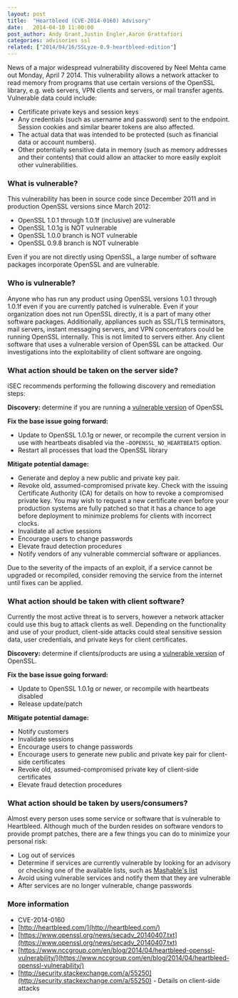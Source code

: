 ```yaml
---
layout: post
title:  "Heartbleed (CVE-2014-0160) Advisory"
date:   2014-04-10 11:00:00
post_author: Andy Grant,Justin Engler,Aaron Grattafiori
categories: advisories ssl
related: ["2014/04/16/SSLyze-0.9-heartbleed-edition"]
---
```


News of a major widespread vulnerability discovered by Neel Mehta came out
Monday, April 7 2014. This vulnerability allows a network attacker to read
memory from programs that use certain versions of the OpenSSL library, e.g.
web servers, VPN clients and servers, or mail transfer agents. Vulnerable data
could include:

* Certificate private keys and session keys
* Any credentials (such as username and password) sent to the endpoint.
  Session cookies and similar bearer tokens are also affected.
* The actual data that was intended to be protected (such as financial data or
  account numbers).
* Other potentially sensitive data in memory (such as memory addresses and
  their contents) that could allow an attacker to more easily exploit other
  vulnerabilities.


### <a name="versions"></a>What is vulnerable?

This vulnerability has been in source code since December 2011 and in
production OpenSSL versions since March 2012:

* OpenSSL 1.0.1 through 1.0.1f (inclusive) are vulnerable
* OpenSSL 1.0.1g is NOT vulnerable
* OpenSSL 1.0.0 branch is NOT vulnerable
* OpenSSL 0.9.8 branch is NOT vulnerable

Even if you are not directly using OpenSSL, a large number of software packages
incorporate OpenSSL and are vulnerable.

### Who is vulnerable?

Anyone who has run any product using OpenSSL versions 1.0.1 through 1.0.1f
even if you are currently patched is vulnerable. Even if your organization
does not run OpenSSL directly, it is a part of many other software packages.
Additionally, appliances such as SSL/TLS terminators, mail servers, instant
messaging servers, and VPN concentrators could be running OpenSSL internally.
This is not limited to servers either. Any client software that uses a
vulnerable version of OpenSSL can be attacked. Our investigations into the
exploitability of client software are ongoing.

### What action should be taken on the server side?

iSEC recommends performing the following discovery and remediation steps:

**Discovery:** determine if you are running a [vulnerable version](#versions)
of OpenSSL

**Fix the base issue going forward:**

* Update to OpenSSL 1.0.1g or newer, or recompile the current version in use
  with heartbeats disabled via the `–DOPENSSL_NO_HEARTBEATS` option.
* Restart all processes that load the OpenSSL library

**Mitigate potential damage:**

* Generate and deploy a new public and private key pair. 
* Revoke old, assumed-compromised private key. Check with the issuing
  Certificate Authority (CA) for details on how to revoke a compromised
  private key. You may wish to request a new certificate even before your
  production systems are fully patched so that it has a chance to age before
  deployment to minimize problems for clients with incorrect clocks.
* Invalidate all active sessions
* Encourage users to change passwords
* Elevate fraud detection procedures
* Notify vendors of any vulnerable commercial software or appliances.

Due to the severity of the impacts of an exploit, if a service cannot be
upgraded or recompiled, consider removing the service from the internet until
fixes can be applied.

### What action should be taken with client software?

Currently the most active threat is to servers, however a network attacker
could use this bug to attack clients as well. Depending on the functionality
and use of your product, client-side attacks could steal sensitive session
data, user credentials, and private keys for client certificates.

**Discovery:** determine if clients/products are using a [vulnerable
version](#versions) of OpenSSL.

**Fix the base issue going forward:**

* Update to OpenSSL 1.0.1g or newer, or recompile with heartbeats disabled
* Release update/patch

**Mitigate potential damage:**

* Notify customers
* Invalidate sessions
* Encourage users to change passwords
* Encourage users to generate new public and private key pair for client-side
  certificates
* Revoke old, assumed-compromised private key of client-side certificates
* Elevate fraud detection procedures

### What action should be taken by users/consumers?

Almost every person uses some service or software that is vulnerable to
Heartbleed. Although much of the burden resides on software vendors to provide
prompt patches, there are a few things you can do to minimize your personal
risk:

* Log out of services
* Determine if services are currently vulnerable by looking for an advisory or
  checking one of the available lists, such as [Mashable's list](http://mashable.com/2014/04/09/heartbleed-bug-websites-affected/)
* Avoid using vulnerable services and notify them that they are vulnerable
* After services are no longer vulnerable, change passwords

### More information

* CVE-2014-0160
* [http://heartbleed.com/](http://heartbleed.com/)
* [https://www.openssl.org/news/secadv_20140407.txt](https://www.openssl.org/news/secadv_20140407.txt)
* [https://www.nccgroup.com/en/blog/2014/04/heartbleed-openssl-vulnerability/](https://www.nccgroup.com/en/blog/2014/04/heartbleed-openssl-vulnerability/)
* [http://security.stackexchange.com/a/55250](http://security.stackexchange.com/a/55250) - Details on client-side attacks
